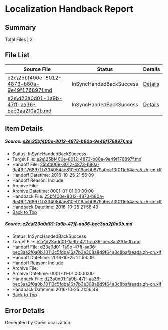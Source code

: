 # <a name='report-top'></a> Localization Handback Report

## Summary
 Total Files | 2

## File List
 Source File | Status | Details 
 ----------- | ------ | ------- 
 [e2e\25bf400e-8012-4873-b80a-9e49f176897f.md](https://github.com/OpenLocalizationTestOrg/ol-test0/blob/60e8838c7d4b8f46cb1daffed2d09a02d0eb9d2c/e2e/25bf400e-8012-4873-b80a-9e49f176897f.md) | InSyncHandedBackSuccess | [Details](#08c8b39825ef0bc281ae92b0ff5ebf0237cc2a171)
 [e2e\d23a0d01-1a9b-47ff-aa36-bec3aa2f0a0b.md](https://github.com/OpenLocalizationTestOrg/ol-test0/blob/795b34c8d191254daff998d03bf577c03a0af17a/e2e/d23a0d01-1a9b-47ff-aa36-bec3aa2f0a0b.md) | InSyncHandedBackSuccess | [Details](#3699845c750c1e5651064cb1125edae207eac0c12)

## Item Details
##### <a name='08c8b39825ef0bc281ae92b0ff5ebf0237cc2a171'></a> Source: [e2e\25bf400e-8012-4873-b80a-9e49f176897f.md](https://github.com/OpenLocalizationTestOrg/ol-test0/blob/60e8838c7d4b8f46cb1daffed2d09a02d0eb9d2c/e2e/25bf400e-8012-4873-b80a-9e49f176897f.md)
* Status: InSyncHandedBackSuccess
* Target File: [e2e\25bf400e-8012-4873-b80a-9e49f176897f.md](https://github.com/OpenLocalizationTestOrg/ol-test0-zhcn/blob/525f24ac4dfe18485db9a313e005ff4d9f59e7fc/e2e/25bf400e-8012-4873-b80a-9e49f176897f.md)
* Handoff File: [25bf400e-8012-4873-b80a-9e49f176897f.b334054ae810e019acbb879a0ec13f011e54aea5.zh-cn.xlf](https://github.com/OpenLocalizationTestOrg/ol-test0-handoff/blob/5b6f584e267b02026bfef7b05e702202634b1d1b/ol-handoff/OpenLocalizationTestOrg/ol-test0-zhcn/shujia/mt/25bf400e-8012-4873-b80a-9e49f176897f.b334054ae810e019acbb879a0ec13f011e54aea5.zh-cn.xlf)
* Handoff Datetime: 2016-10-25 21:56:09
* Handoff Reason: Include
* Archive File: 
* Archive Datetime: 0001-01-01 00:00:00
* Handback File: [25bf400e-8012-4873-b80a-9e49f176897f.b334054ae810e019acbb879a0ec13f011e54aea5.zh-cn.xlf](https://github.com/OpenLocalizationTestOrg/ol-test0-handback/blob/a4871e1bdaafa1a39646eda15d7fac8a071ae297/ol-handback/OpenLocalizationTestOrg/ol-test0-zhcn/shujia/mt/25bf400e-8012-4873-b80a-9e49f176897f.b334054ae810e019acbb879a0ec13f011e54aea5.zh-cn.xlf)
* Handback Datetime: 2016-10-25 21:56:49
* [Back to Top](#report-top)

##### <a name='3699845c750c1e5651064cb1125edae207eac0c12'></a> Source: [e2e\d23a0d01-1a9b-47ff-aa36-bec3aa2f0a0b.md](https://github.com/OpenLocalizationTestOrg/ol-test0/blob/795b34c8d191254daff998d03bf577c03a0af17a/e2e/d23a0d01-1a9b-47ff-aa36-bec3aa2f0a0b.md)
* Status: InSyncHandedBackSuccess
* Target File: [e2e\d23a0d01-1a9b-47ff-aa36-bec3aa2f0a0b.md](https://github.com/OpenLocalizationTestOrg/ol-test0-zhcn/blob/525f24ac4dfe18485db9a313e005ff4d9f59e7fc/e2e/d23a0d01-1a9b-47ff-aa36-bec3aa2f0a0b.md)
* Handoff File: [d23a0d01-1a9b-47ff-aa36-bec3aa2f0a0b.10113c5fdba16a7b3e308a8d9f64a3c8bafaeada.zh-cn.xlf](https://github.com/OpenLocalizationTestOrg/ol-test0-handoff/blob/5b6f584e267b02026bfef7b05e702202634b1d1b/ol-handoff/OpenLocalizationTestOrg/ol-test0-zhcn/shujia/mt/d23a0d01-1a9b-47ff-aa36-bec3aa2f0a0b.10113c5fdba16a7b3e308a8d9f64a3c8bafaeada.zh-cn.xlf)
* Handoff Datetime: 2016-10-25 21:56:09
* Handoff Reason: Include
* Archive File: 
* Archive Datetime: 0001-01-01 00:00:00
* Handback File: [d23a0d01-1a9b-47ff-aa36-bec3aa2f0a0b.10113c5fdba16a7b3e308a8d9f64a3c8bafaeada.zh-cn.xlf](https://github.com/OpenLocalizationTestOrg/ol-test0-handback/blob/a4871e1bdaafa1a39646eda15d7fac8a071ae297/ol-handback/OpenLocalizationTestOrg/ol-test0-zhcn/shujia/mt/d23a0d01-1a9b-47ff-aa36-bec3aa2f0a0b.10113c5fdba16a7b3e308a8d9f64a3c8bafaeada.zh-cn.xlf)
* Handback Datetime: 2016-10-25 21:56:49
* [Back to Top](#report-top)


## Error Details

Generated by OpenLocalization.
